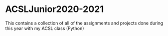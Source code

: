 # ACSLJunior2020-2021
This contains a collection of all of the assignments and projects done during this year with my ACSL class (Python)
